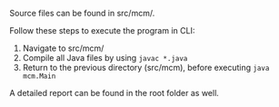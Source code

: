 Source files can be found in src/mcm/.

Follow these steps to execute the program in CLI:

1. Navigate to src/mcm/ 
2. Compile all Java files by using `javac *.java`
3. Return to the previous directory (src/mcm), before executing `java mcm.Main`

A detailed report can be found in the root folder as well.
